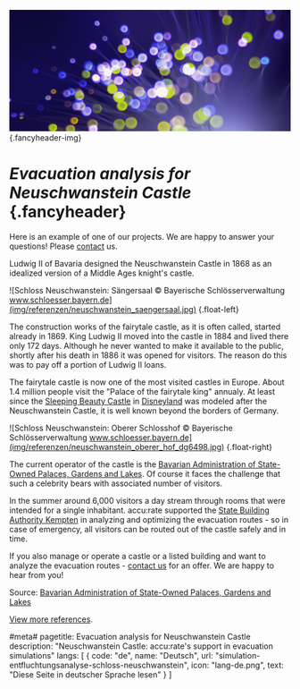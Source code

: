 ![](/img/accurate-bild-3.jpg) {.fancyheader-img}
# *Evacuation analysis for Neuschwanstein Castle* {.fancyheader}

Here is an example of one of our projects. We are happy to answer your questions! Please [contact](kontakt) us.

Ludwig II of Bavaria designed the Neuschwanstein Castle in 1868 as an idealized version of a Middle Ages knight's castle.

![Schloss Neuschwanstein: Sängersaal © Bayerische Schlösserverwaltung www.schloesser.bayern.de](img/referenzen/neuschwanstein_saengersaal.jpg) {.float-left}

The construction works of the fairytale castle, as it is often called, started already in 1869. King Ludwig II moved into the castle in 1884 and lived there only 172 days. Although he never wanted to make it available to the public, shortly after his death in 1886 it was opened for visitors. The reason do this was to pay off a portion of Ludwig II loans.

The fairytale castle is now one of the most visited castles in Europe. About 1.4 million people visit the "Palace of the fairytale king" annualy. At least since the [Sleeping Beauty Castle](https://en.wikipedia.org/wiki/Sleeping_Beauty_Castle) in [Disneyland](https://disneyland.disney.go.com/) was modeled after the Neuschwanstein Castle, it is well known beyond the borders of Germany.

![Schloss Neuschwanstein: Oberer Schlosshof © Bayerische Schlösserverwaltung www.schloesser.bayern.de](img/referenzen/neuschwanstein_oberer_hof_dg6498.jpg) {.float-right}

The current operator of the castle is the [Bavarian Administration of State-Owned Palaces, Gardens and Lakes](http://www.neuschwanstein.de/). Of course it faces the challenge that such a celebrity bears with associated number of visitors.

In the summer around 6,000 visitors a day stream through rooms that were intended for a single inhabitant. accu:rate supported the [State Building Authority Kempten](http://www.stbake.bayern.de/) in analyzing and optimizing the evacuation routes - so in case of emergency, all visitors can be routed out of the castle safely and in time.

If you also manage or operate a castle or a listed building and want to analyze the evacuation routes - [contact us](/en:contact) for an offer. We are happy to hear from you!

Source: [Bavarian Administration of State-Owned Palaces, Gardens and Lakes](http://www.neuschwanstein.de/)

[View more references](/en:references).


#meta#
pagetitle: Evacuation analysis for Neuschwanstein Castle
description: "Neuschwanstein Castle: accu:rate's support in evacuation simulations"
langs: [
    { code: "de", name: "Deutsch", url: "simulation-entfluchtungsanalyse-schloss-neuschwanstein", icon: "lang-de.png", text: "Diese Seite in deutscher Sprache lesen" }
]
